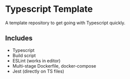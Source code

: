 # Typescript Template

A template repository to get going with Typescript quickly.

## Includes
* Typescript
* Build script
* ESLint (works in editor)
* Multi-stage Dockerfile, docker-compose
* Jest (directly on TS files)
